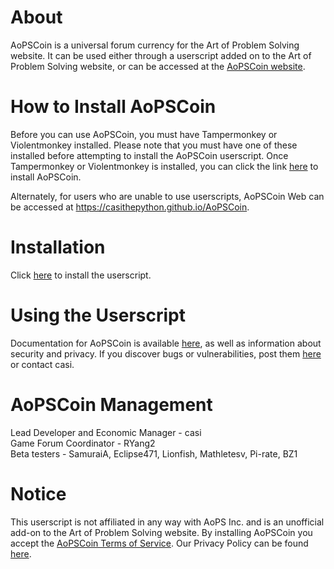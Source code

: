 # About #
AoPSCoin is a universal forum currency for the Art of Problem Solving website. It can be used either through a userscript added on to the Art of Problem Solving website, or can be accessed at the [AoPSCoin website](https://casithepython.github.io/AoPSCoin).  

# How to Install AoPSCoin #
Before you can use AoPSCoin, you must have Tampermonkey or Violentmonkey installed. Please note that you must have one of these installed before attempting to install the AoPSCoin userscript. Once Tampermonkey or Violentmonkey is installed, you can click the link [here](https://github.com/casithepython/AoPSCoin/raw/master/aopscoin.user.js) to install AoPSCoin.  

Alternately, for users who are unable to use userscripts, AoPSCoin Web can be accessed at https://casithepython.github.io/AoPSCoin.  

# Installation #
Click [here](https://bit.ly/aopscoin) to install the userscript.  

# Using the Userscript #
Documentation for AoPSCoin is available [here](https://artofproblemsolving.com/community/c1219179h2172158_documentation), as well as information about security and privacy. If you discover bugs or vulnerabilities, post them [here](https://artofproblemsolving.com/community/c1219179_aopscoin_support_forum) or contact casi.  

# AoPSCoin Management #
Lead Developer and Economic Manager - casi  
Game Forum Coordinator - RYang2  
Beta testers - SamuraiA, Eclipse471, Lionfish, Mathletesv, Pi-rate, BZ1

# Notice #
This userscript is not affiliated in any way with AoPS Inc. and is an unofficial add-on to the Art of Problem Solving website. By installing AoPSCoin you accept the [AoPSCoin Terms of Service](https://artofproblemsolving.com/community/c1219179h2172220_aopscoin_terms_of_service_and_privacy_policy). Our Privacy Policy can be found [here](https://artofproblemsolving.com/community/c1219179h2172220p16217762).

